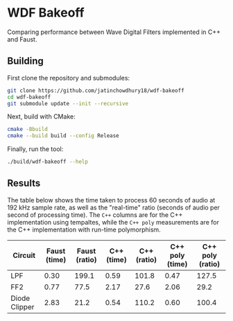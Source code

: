 # WDF Bakeoff

Comparing performance between Wave Digital Filters implemented in C++ and Faust.

## Building

First clone the repository and submodules:
```bash
git clone https://github.com/jatinchowdhury18/wdf-bakeoff
cd wdf-bakeoff
git submodule update --init --recursive
```

Next, build with CMake:
```bash
cmake -Bbuild
cmake --build build --config Release
```

Finally, run the tool:
```bash
./build/wdf-bakeoff --help
```

## Results

The table below shows the time taken to process 60 seconds of
audio at 192 kHz sample rate, as well as the "real-time" ratio
(seconds of audio per second of processing time). The `C++`
columns are for the C++ implementation using tempaltes,
while the `C++ poly` measurements are for the C++
implementation with run-time polymorphism.

|Circuit|Faust (time)|Faust (ratio)|C++ (time)|C++ (ratio)|C++ poly (time)|C++ poly (ratio)|
|---|---|---|---|---|---|---|
|LPF|0.30|199.1|0.59|101.8|0.47|127.5|
|FF2|0.77|77.5|2.17|27.6|2.06|29.2|
|Diode Clipper|2.83|21.2|0.54|110.2|0.60|100.4|
